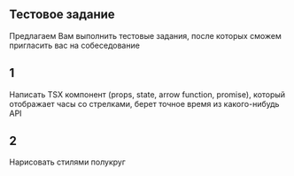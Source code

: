 ## Тестовое задание
Предлагаем Вам выполнить тестовые задания, после которых сможем пригласить вас на собеседование

## 1
Написать TSX компонент (props, state, arrow function, promise), который отображает часы со стрелками, берет точное время из какого-нибудь API
## 2
Нарисовать стилями полукруг